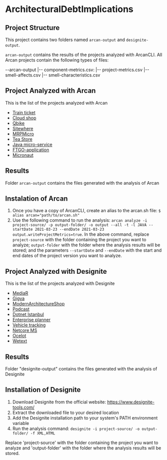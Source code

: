# ArchitecturalDebtImplications

## Project Structure

This project contains two folders named `arcan-output` and `designite-output`. 

`arcan-output` contains the results of the projects analyzed with ArcanCLI. All Arcan projects contain the following types of files:

--arcan-output
|-- component-metrics.csv: 
|-- project-metrics.csv
|-- smell-affects.csv
|-- smell-characteristics.csv

## Project Analyzed with Arcan

This is the list of the projects analyzed with Arcan

* [Train ticket](https://github.com/FudanSELab/train-ticket)
* [Cloud shop](https://github.com/yun19830206/CloudShop-MicroService-Architecture)
* [Qbike](https://github.com/JoeCao/qbike)
* [Sitewhere](https://github.com/sitewhere/sitewhere)
* [MRPMicro](https://github.com/microsoft/PartsUnlimitedMRP)
* [Tea Store](https://github.com/DescartesResearch/TeaStore)
* [Java micro-service](https://github.com/apssouza22/java-microservice)
* [FTGO-application](https://github.com/microservices-patterns/ftgo-application)
* [Micronaut](https://github.com/asc-lab/micronaut-microservices-poc)

## Results

Folder `arcan-output` contains the files generated with the analysis of Arcan

## Instalation of Arcan

1. Once you have a copy of ArcanCLI, create an alias to the arcan.sh file: `$ alias arcan="path/to/arcan.sh"`
2. Use the following command to run the analysis: `arcan analyze -i project-source/ -p output-folder/ -o output --all -t -l JAVA --startDate 2021-03-23 --endDate 2021-03-23 output.writeProjectMetrics=true`. In the above command, replace `project-source` with the folder containing the project you want to analyze; `output-folder` with the folder where the analysis results will be stored; and the parameters `--startDate` and `--endDate` with the start and end dates of the project version you want to analyze.

## Project Analyzed with Designite

This is the list of the projects analyzed with Designite

* [MediaR](https://github.com/jbogard/MediatR)
* [Gigya](https://github.com/gigya/microdot)
* [ModernArchitectureShop](https://github.com/alugili/ModernArchitectureShop)
* [Podcast](https://github.com/microsoft/dotnet-podcasts)
* [Dotnet Istanbul](https://github.com/suadev/dotnet-istanbul-microservices-demo)
* [Enterprise planner](https://github.com/gfawcett22/EnterprisePlanner)
* [Vehicle tracking](https://github.com/mohamed-abdo/vehicle-tracking-microservices)
* [Netcore MS](https://github.com/aspnetrun/run-aspnetcore-microservices)
* [Ocelot](https://github.com/ThreeMammals/Ocelot)
* [Wetext](https://github.com/daxnet/we-text)

## Results

Folder "designite-output" contains the files generated with the analysis of Designite

## Installation of Designite

1. Download Designite from the official website: https://www.designite-tools.com/
2. Extract the downloaded file to your desired location
3. Add the Designite installation path to your system's PATH environment variable
4. Run the analysis command: `designite -i project-source/ -o output-folder/ -f XML,HTML`

Replace 'project-source' with the folder containing the project you want to analyze and 'output-folder' with the folder where the analysis results will be stored.
